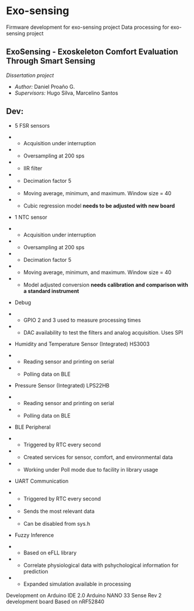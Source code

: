 # Exo-sensing
Firmware development for exo-sensing project
Data processing for exo-sensing project

## ExoSensing - Exoskeleton Comfort Evaluation Through Smart Sensing

*Dissertation project*

- _Author:_ Daniel Proaño G.
- _Supervisors:_ Hugo Silva, Marcelino Santos

## Dev:

- 5 FSR sensors 
- - Acquisition under interruption
- - Oversampling at 200 sps
- - IIR filter
- - Decimation factor 5
- - Moving average, minimum, and maximum. Window size = 40
- - Cubic regression model **needs to be adjusted with new board**

- 1 NTC sensor
- - Acquisition under interruption
- - Oversampling at 200 sps
- - Decimation factor 5
- - Moving average, minimum, and maximum. Window size = 40
- - Model adjusted conversion **needs calibration and comparison with a standard instrument**

- Debug
- - GPIO 2 and 3 used to measure processing times
- - DAC availability to test the filters and analog acquisition. Uses SPI

- Humidity and Temperature Sensor (Integrated) HS3003
- - Reading sensor and printing on serial
- - Polling data on BLE

- Pressure Sensor (Integrated) LPS22HB
- - Reading sensor and printing on serial
- -  Polling data on BLE

- BLE Peripheral
- - Triggered by RTC every second
- - Created services for sensor, comfort, and environmental data
- - Working under Poll mode due to facility in library usage

- UART Communication
- - Triggered by RTC every second
- - Sends the most relevant data
- - Can be disabled from sys.h

- Fuzzy Inference
- - Based on eFLL library
- - Correlate physiological data with pshychological information for prediction
- - Expanded simulation available in processing


Development on Arduino IDE 2.0
Arduino NANO 33 Sense Rev 2 development board
Based on nRF52840